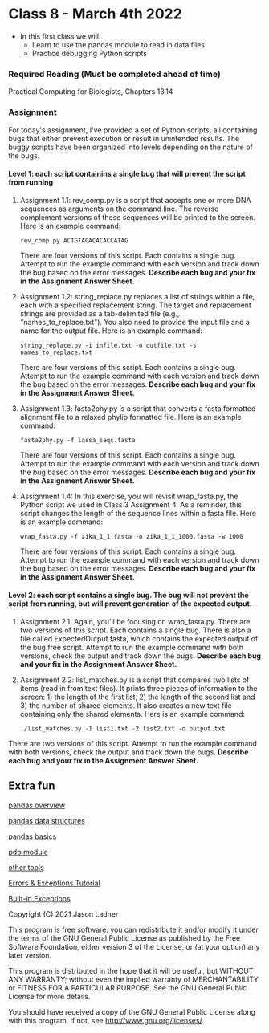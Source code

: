 # Class 8 - March 4th 2022
- In this first class we will:
    - Learn to use the pandas module to read in data files
    - Practice debugging Python scripts

### Required Reading (**Must be completed ahead of time**)
Practical Computing for Biologists, Chapters 13,14


### Assignment

For today's assignment, I've provided a set of Python scripts, all containing bugs that either prevent execution or result in unintended results. The buggy scripts have been organized into levels depending on the nature of the bugs. 

#### Level 1: each script containins a single bug that will prevent the script from running

1. Assignment 1.1: rev\_comp.py is a script that accepts one or more DNA sequences as arguments on the command line. The reverse complement versions of these sequences will be printed to the screen. Here is an example command:
    
    ```rev_comp.py ACTGTAGACACACCATAG```

    There are four versions of this script. Each contains a single bug. Attempt to run the example command with each version and track down the bug based on the error messages. **Describe each bug and your fix in the Assignment Answer Sheet.**
    
2. Assignment 1.2: string\_replace.py replaces a list of strings within a file, each with a specified replacement string. The target and replacement strings are provided as a tab-delimited file (e.g., "names\_to_replace.txt"). You also need to provide the input file and a name for the output file. Here is an example command:
    
    ```string_replace.py -i infile.txt -o outfile.txt -s names_to_replace.txt```

    There are four versions of this script. Each contains a single bug. Attempt to run the example command with each version and track down the bug based on the error messages. **Describe each bug and your fix in the Assignment Answer Sheet.**

3. Assignment 1.3: fasta2phy.py is a script that converts a fasta formatted alignment file to a relaxed phylip formatted file. Here is an example command:
    
    ```fasta2phy.py -f lassa_seqs.fasta```

    There are four versions of this script. Each contains a single bug. Attempt to run the example command with each version and track down the bug based on the error messages. **Describe each bug and your fix in the Assignment Answer Sheet.**

4. Assignment 1.4: In this exercise, you will revisit wrap\_fasta.py, the Python script we used in Class 3 Assignment 4. As a reminder, this script changes the length of the sequence lines within a fasta file. Here is an example command:

    ```wrap_fasta.py -f zika_1_1.fasta -o zika_1_1_1000.fasta -w 1000```

    There are four versions of this script. Each contains a single bug. Attempt to run the example command with each version and track down the bug based on the error messages. **Describe each bug and your fix in the Assignment Answer Sheet.**


#### Level 2: each script contains a single bug. The bug will not prevent the script from running, but will prevent generation of the expected output. 

1. Assignment 2.1: Again, you'll be focusing on wrap\_fasta.py. There are two versions of this script. Each contains a single bug. There is also a file called ExpectedOutput.fasta, which contains the expected output of the bug free script. Attempt to run the example command with both versions, check the output and track down the bugs. **Describe each bug and your fix in the Assignment Answer Sheet.**

2. Assignment 2.2: list_matches.py is a script that compares two lists of items (read in from text files). It prints three pieces of information to the screen: 1) the length of the first list, 2) the length of the second list and 3) the number of shared elements. It also creates a new text file containing only the shared elements. Here is an example command:  

    ```./list_matches.py -1 list1.txt -2 list2.txt -o output.txt```

There are two versions of this script. Attempt to run the example command with both versions, check the output and track down the bugs. **Describe each bug and your fix in the Assignment Answer Sheet.**


## Extra fun

[pandas overview](https://pandas.pydata.org/pandas-docs/stable/user_guide/10min.html)

[pandas data structures](https://pandas.pydata.org/pandas-docs/stable/user_guide/dsintro.html#dsintro)

[pandas basics](https://pandas.pydata.org/pandas-docs/stable/user_guide/basics.html#basics)

[pdb module](https://docs.python.org/3/library/pdb.html)

[other tools](https://wiki.python.org/moin/PythonDebuggingTools)

[Errors & Exceptions Tutorial](https://docs.python.org/3/tutorial/errors.html)

[Built-in Exceptions](https://docs.python.org/3/library/exceptions.html)

Copyright (C) 2021  Jason Ladner

This program is free software: you can redistribute it and/or modify
it under the terms of the GNU General Public License as published by
the Free Software Foundation, either version 3 of the License, or
(at your option) any later version.

This program is distributed in the hope that it will be useful,
but WITHOUT ANY WARRANTY; without even the implied warranty of
MERCHANTABILITY or FITNESS FOR A PARTICULAR PURPOSE.  See the
GNU General Public License for more details.

You should have received a copy of the GNU General Public License
along with this program.  If not, see <http://www.gnu.org/licenses/>.



